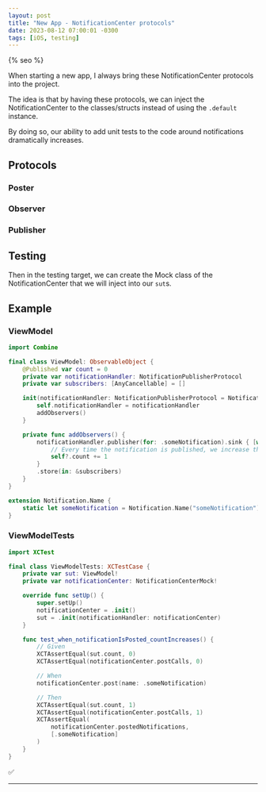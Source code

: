 ```yaml
---
layout: post
title: "New App - NotificationCenter protocols"
date: 2023-08-12 07:00:01 -0300
tags: [iOS, testing]
---
```


{% seo %}

When starting a new app, I always bring these NotificationCenter protocols into the project.

The idea is that by having these protocols, we can inject the NotificationCenter to the classes/structs instead of using the `.default` instance.

By doing so, our ability to add unit tests to the code around notifications dramatically increases.

## Protocols

### Poster

<script src="https://gist.github.com/mdb1/6836664853dd8ad6cd34d4762e019b2b.js"></script>

### Observer

<script src="https://gist.github.com/mdb1/770bf255a64529b99eaac1208f89b8a2.js"></script>

### Publisher

<script src="https://gist.github.com/mdb1/623b7bc22ae2136dcdfae8ba56e39bc2.js"></script>

## Testing

Then in the testing target, we can create the Mock class of the NotificationCenter that we will inject into our `sut`s.

<script src="https://gist.github.com/mdb1/38d9873b9554fc6005b3e3cc6995ecbc.js"></script>

## Example

### ViewModel

```swift
import Combine

final class ViewModel: ObservableObject {
    @Published var count = 0
    private var notificationHandler: NotificationPublisherProtocol
    private var subscribers: [AnyCancellable] = []

    init(notificationHandler: NotificationPublisherProtocol = NotificationCenter.default) {
        self.notificationHandler = notificationHandler
        addObservers()
    }

    private func addObservers() {
        notificationHandler.publisher(for: .someNotification).sink { [weak self] _ in
            // Every time the notification is published, we increase the count by 1.
            self?.count += 1
        }
        .store(in: &subscribers)
    }
}

extension Notification.Name {
    static let someNotification = Notification.Name("someNotification")
}
```

### ViewModelTests

```swift
import XCTest

final class ViewModelTests: XCTestCase {
    private var sut: ViewModel!
    private var notificationCenter: NotificationCenterMock!

    override func setUp() {
        super.setUp()
        notificationCenter = .init()
        sut = .init(notificationHandler: notificationCenter)
    }

    func test_when_notificationIsPosted_countIncreases() {
        // Given
        XCTAssertEqual(sut.count, 0)
        XCTAssertEqual(notificationCenter.postCalls, 0)

        // When
        notificationCenter.post(name: .someNotification)

        // Then
        XCTAssertEqual(sut.count, 1)
        XCTAssertEqual(notificationCenter.postCalls, 1)
        XCTAssertEqual(
            notificationCenter.postedNotifications,
            [.someNotification]
        )
    }
}
```

✅

---
